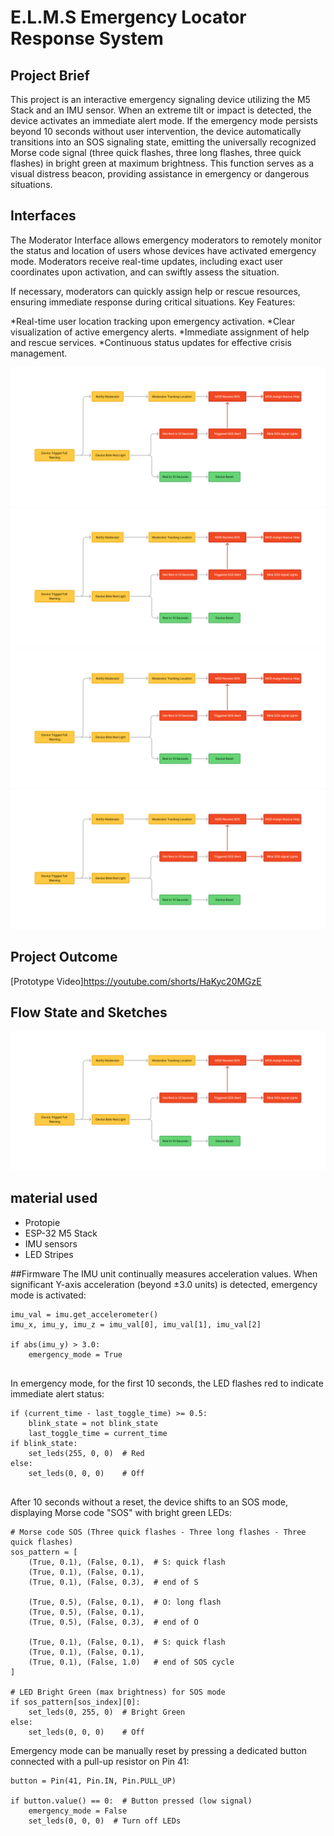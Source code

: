 # E.L.M.S Emergency Locator Response System

## Project Brief
This project is an interactive emergency signaling device utilizing the M5 Stack and an IMU sensor. When an extreme tilt or impact is detected, the device activates an immediate alert mode. If the emergency mode persists beyond 10 seconds without user intervention, the device automatically transitions into an SOS signaling state, emitting the universally recognized Morse code signal (three quick flashes, three long flashes, three quick flashes) in bright green at maximum brightness. This function serves as a visual distress beacon, providing assistance in emergency or dangerous situations.

## Interfaces

The Moderator Interface allows emergency moderators to remotely monitor the status and location of users whose devices have activated emergency mode. Moderators receive real-time updates, including exact user coordinates upon activation, and can swiftly assess the situation.

If necessary, moderators can quickly assign help or rescue resources, ensuring immediate response during critical situations. 
Key Features: 

*Real-time user location tracking upon emergency activation. 
*Clear visualization of active emergency alerts.
*Immediate assignment of help and rescue services.
*Continuous status updates for effective crisis management.

![Interface 1.png](https://github.com/Jerrycai4321/E.L.M.S/blob/main/Flowstate.png?raw=true)
![Interface 2.png](https://github.com/Jerrycai4321/E.L.M.S/blob/main/Flowstate.png?raw=true)
![Interface 3.png](https://github.com/Jerrycai4321/E.L.M.S/blob/main/Flowstate.png?raw=true)
![Interface 4.png](https://github.com/Jerrycai4321/E.L.M.S/blob/main/Flowstate.png?raw=true)

## Project Outcome
[Prototype Video]https://youtube.com/shorts/HaKyc20MGzE

## Flow State and Sketches
![Flowstate.png](https://github.com/Jerrycai4321/E.L.M.S/blob/main/Flowstate.png?raw=true)
## material used

* Protopie
* ESP-32 M5 Stack
* IMU sensors
* LED Stripes

##Firmware
The IMU unit continually measures acceleration values. When significant Y-axis acceleration (beyond ±3.0 units) is detected, emergency mode is activated:
```
imu_val = imu.get_accelerometer()
imu_x, imu_y, imu_z = imu_val[0], imu_val[1], imu_val[2]

if abs(imu_y) > 3.0:
    emergency_mode = True
 
```

In emergency mode, for the first 10 seconds, the LED flashes red to indicate immediate alert status:
```
if (current_time - last_toggle_time) >= 0.5:
    blink_state = not blink_state
    last_toggle_time = current_time
if blink_state:
    set_leds(255, 0, 0)  # Red
else:
    set_leds(0, 0, 0)    # Off
 
```

After 10 seconds without a reset, the device shifts to an SOS mode, displaying Morse code "SOS" with bright green LEDs:
```
# Morse code SOS (Three quick flashes - Three long flashes - Three quick flashes)
sos_pattern = [
    (True, 0.1), (False, 0.1),  # S: quick flash
    (True, 0.1), (False, 0.1),
    (True, 0.1), (False, 0.3),  # end of S

    (True, 0.5), (False, 0.1),  # O: long flash
    (True, 0.5), (False, 0.1),
    (True, 0.5), (False, 0.3),  # end of O

    (True, 0.1), (False, 0.1),  # S: quick flash
    (True, 0.1), (False, 0.1),
    (True, 0.1), (False, 1.0)   # end of SOS cycle
]

# LED Bright Green (max brightness) for SOS mode
if sos_pattern[sos_index][0]:
    set_leds(0, 255, 0)  # Bright Green
else:
    set_leds(0, 0, 0)    # Off
```

Emergency mode can be manually reset by pressing a dedicated button connected with a pull-up resistor on Pin 41:
```
button = Pin(41, Pin.IN, Pin.PULL_UP)

if button.value() == 0:  # Button pressed (low signal)
    emergency_mode = False
    set_leds(0, 0, 0)  # Turn off LEDs

```
